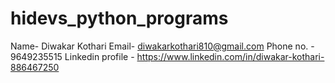 # hidevs_python_programs
Name- Diwakar Kothari
Email- diwakarkothari810@gmail.com
Phone no. - 9649235515
Linkedin profile - https://www.linkedin.com/in/diwakar-kothari-886467250
